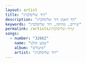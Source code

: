 ```yaml
---
layout: artist
title: "דוד שליסלברג"
description: "דף האמן דוד שליסלברג"
keywords: "שירים, מוזיקה, דוד שליסלברג"
permalink: /artists/דוד-שליסלברג/
songs:
  - number: "32662"
    name: "שמע קולנו"
    album: "סינגלים"
    artist: "דוד שליסלברג"
---
```

